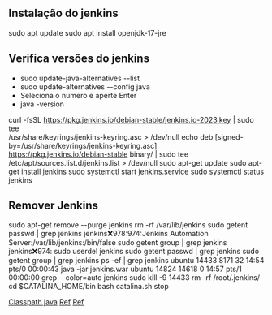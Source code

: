 ## Instalação do jenkins

sudo apt update
sudo apt install openjdk-17-jre

## Verifica versões do jenkins
- sudo update-java-alternatives --list
- sudo update-alternatives --config java
- Seleciona o numero e aperte Enter
- java -version

curl -fsSL https://pkg.jenkins.io/debian-stable/jenkins.io-2023.key | sudo tee \
  /usr/share/keyrings/jenkins-keyring.asc > /dev/null
echo deb [signed-by=/usr/share/keyrings/jenkins-keyring.asc] \
  https://pkg.jenkins.io/debian-stable binary/ | sudo tee \
  /etc/apt/sources.list.d/jenkins.list > /dev/null
sudo apt-get update
sudo apt-get install jenkins
sudo systemctl start jenkins.service
sudo systemctl status jenkins


## Remover Jenkins
sudo apt-get remove --purge jenkins
rm -rf /var/lib/jenkins
sudo getent passwd | grep jenkins
jenkins:x:978:974:Jenkins Automation Server:/var/lib/jenkins:/bin/false
sudo getent group | grep jenkins
jenkins:x:974:
sudo userdel jenkins
sudo getent passwd | grep jenkins
sudo getent group | grep jenkins
ps -ef | grep jenkins
ubuntu 14433 8171 32 14:54 pts/0 00:00:43 java -jar jenkins.war
ubuntu 14824 14618 0 14:57 pts/1 00:00:00 grep --color=auto jenkins
sudo kill -9 14433
rm -rf /root/.jenkins/
cd $CATALINA_HOME/bin
bash catalina.sh stop

[Classpath java](https://www.vivaolinux.com.br/dica/Configurando-JDK-no-PATH-no-Linux-qualquer-distro)
[Ref](https://stackoverflow.com/questions/70541720/jenkins-has-no-installation-candidate-error-while-trying-to-install-jenkins-on)
[Ref](https://www.baeldung.com/linux/remove-jenkins)
